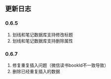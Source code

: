 ## 更新日志

### 0.6.5

1. 划线和笔记数据库支持修改标题
2. 划线和笔记数据库支持删除属性

### 0.6.7

1. 修复重复插入问题（微信读书bookId不一致导致）
2. 删除已经重复插入的数据